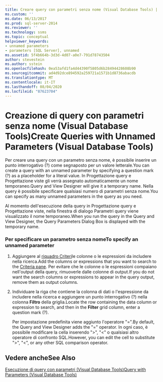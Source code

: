 ```yaml
---
title: Creare query con parametri senza nome (Visual Database Tools) | Microsoft Docs
ms.custom: ''
ms.date: 06/13/2017
ms.prod: sql-server-2014
ms.reviewer: ''
ms.technology: ssms
ms.topic: conceptual
helpviewer_keywords:
- unnamed parameters
- parameters [SQL Server], unnamed
ms.assetid: 5f4b664b-3d3d-4d07-a0e7-791d78743504
author: stevestein
ms.author: sstein
ms.openlocfilehash: 0ea53afd1fa4d44390f5805d6b28494428608b90
ms.sourcegitcommit: ad4d92dce894592a259721a1571b1d8736abacdb
ms.translationtype: MT
ms.contentlocale: it-IT
ms.lasthandoff: 08/04/2020
ms.locfileid: "87623704"
---
```

# <a name="create-queries-with-unnamed-parameters-visual-database-tools"></a><span data-ttu-id="65fd0-102">Creazione di query con parametri senza nome (Visual Database Tools)</span><span class="sxs-lookup"><span data-stu-id="65fd0-102">Create Queries with Unnamed Parameters (Visual Database Tools)</span></span>
  <span data-ttu-id="65fd0-103">Per creare una query con un parametro senza nome, è possibile inserire un punto interrogativo (?) come segnaposto per un valore letterale.</span><span class="sxs-lookup"><span data-stu-id="65fd0-103">You can create a query with an unnamed parameter by specifying a question mark (?) as a placeholder for a literal value.</span></span> <span data-ttu-id="65fd0-104">In Progettazione query e Progettazione viste gli verrà assegnato automaticamente un nome temporaneo.</span><span class="sxs-lookup"><span data-stu-id="65fd0-104">Query and View Designer will give it a temporary name.</span></span> <span data-ttu-id="65fd0-105">Nella query è possibile specificare qualsiasi numero di parametri senza nome.</span><span class="sxs-lookup"><span data-stu-id="65fd0-105">You can specify as many unnamed parameters in the query as you need.</span></span>  
  
 <span data-ttu-id="65fd0-106">Al momento dell'esecuzione della query in Progettazione query e Progettazione viste, nella finestra di dialogo Parametri query viene visualizzato il nome temporaneo.</span><span class="sxs-lookup"><span data-stu-id="65fd0-106">When you run the query in the Query and View Designer, the Query Parameters Dialog Box is displayed with the temporary name.</span></span>  
  
### <a name="to-specify-an-unnamed-parameter"></a><span data-ttu-id="65fd0-107">Per specificare un parametro senza nome</span><span class="sxs-lookup"><span data-stu-id="65fd0-107">To specify an unnamed parameter</span></span>  
  
1.  <span data-ttu-id="65fd0-108">Aggiungere al [riquadro Criteri](visual-database-tools.md)le colonne o le espressioni da includere nella ricerca.</span><span class="sxs-lookup"><span data-stu-id="65fd0-108">Add the columns or expressions that you want to search to the [Criteria pane](visual-database-tools.md).</span></span> <span data-ttu-id="65fd0-109">Per evitare che le colonne o le espressioni compaiano nell'output della query, rimuoverle dalle colonne di output.</span><span class="sxs-lookup"><span data-stu-id="65fd0-109">If you do not want the search columns or expressions to appear in the query output, remove them as output columns.</span></span>  
  
2.  <span data-ttu-id="65fd0-110">Individuare la riga che contiene la colonna di dati o l'espressione da includere nella ricerca e aggiungere un punto interrogativo (?) nella colonna **Filtro** della griglia.</span><span class="sxs-lookup"><span data-stu-id="65fd0-110">Locate the row containing the data column or expression to search, and then in the **Filter** grid column, enter a question mark (?).</span></span>  
  
     <span data-ttu-id="65fd0-111">Per impostazione predefinita viene aggiunto l'operatore "=".</span><span class="sxs-lookup"><span data-stu-id="65fd0-111">By default, the Query and View Designer adds the "=" operator.</span></span> <span data-ttu-id="65fd0-112">In ogni caso, è possibile modificare la cella inserendo ">", "<" o qualsiasi altro operatore di confronto SQL.</span><span class="sxs-lookup"><span data-stu-id="65fd0-112">However, you can edit the cell to substitute ">", "<", or any other SQL comparison operator.</span></span>  
  
## <a name="see-also"></a><span data-ttu-id="65fd0-113">Vedere anche</span><span class="sxs-lookup"><span data-stu-id="65fd0-113">See Also</span></span>  
 [<span data-ttu-id="65fd0-114">Esecuzione di query con parametri &#40;Visual Database Tools&#41;</span><span class="sxs-lookup"><span data-stu-id="65fd0-114">Query with Parameters &#40;Visual Database Tools&#41;</span></span>](query-with-parameters-visual-database-tools.md)  
  
  
